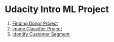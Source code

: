# Udacity Intro ML Project

1. [Finding Donor Project](https://github.com/afifhusnul/udacity_ml/tree/main/finding_donors)
2. [Image Classifier Project](https://github.com/afifhusnul/udacity_ml/tree/main/image_processing)
3. [Identify Customer Segment](https://github.com/afifhusnul/udacity_ml/tree/main/identify_customer_segment)
